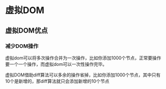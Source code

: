 # 虚拟DOM

## 虚拟DOM优点

### 减少DOM操作

虚拟dom可以将多次操作合并为一次操作，比如你添加1000个节点，正常要操作要一个一个操作，而虚拟dom可以一次性操作完毕。

虚拟DOM借助diff算法可以多余的操作省掉，比如你添加1000个节点，其中只有10个是新增的，那diff算法就只会添加新增的10个节点